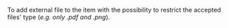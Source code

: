 To add external file to the item with the possibility to restrict the accepted files' type (*e.g. only .pdf and .png*). 
